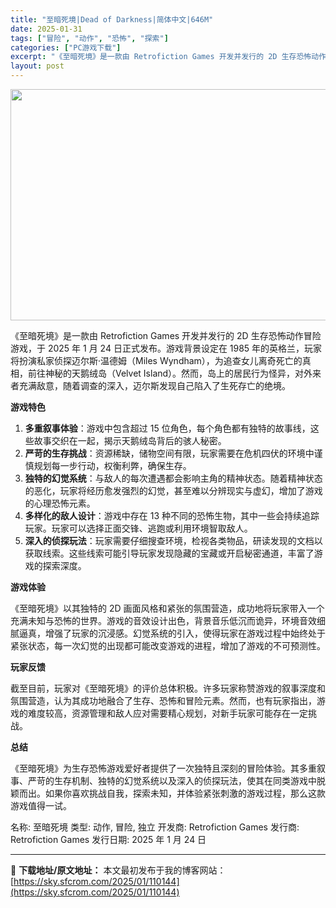 ```yaml
---
title: "至暗死境|Dead of Darkness|简体中文|646M"
date: 2025-01-31
tags: ["冒险", "动作", "恐怖", "探索"]
categories: ["PC游戏下载"]
excerpt: "《至暗死境》是一款由 Retrofiction Games 开发并发行的 2D 生存恐怖动作冒险游戏，于 2025 年 1 月 24 日正式发布。游戏背景设定在 1985 年的英格兰，玩家将扮演私家侦探迈尔斯·温德姆（Miles Wyndham），为追查女儿离奇死亡的真相，前往神秘的天鹅绒岛（Vel&hellip;"
layout: post
---
```


<img class="aligncenter size-full wp-image-110145" src="https://sky.sfcrom.com/wp-content/uploads/2025/01/2025013102091353.webp" alt="" width="660" height="370" />

《至暗死境》是一款由 Retrofiction Games 开发并发行的 2D 生存恐怖动作冒险游戏，于 2025 年 1 月 24 日正式发布。游戏背景设定在 1985 年的英格兰，玩家将扮演私家侦探迈尔斯·温德姆（Miles Wyndham），为追查女儿离奇死亡的真相，前往神秘的天鹅绒岛（Velvet Island）。然而，岛上的居民行为怪异，对外来者充满敌意，随着调查的深入，迈尔斯发现自己陷入了生死存亡的绝境。

<strong>游戏特色</strong>
<ol>
 	<li><strong>多重叙事体验</strong>：游戏中包含超过 15 位角色，每个角色都有独特的故事线，这些故事交织在一起，揭示天鹅绒岛背后的骇人秘密。</li>
 	<li><strong>严苛的生存挑战</strong>：资源稀缺，储物空间有限，玩家需要在危机四伏的环境中谨慎规划每一步行动，权衡利弊，确保生存。</li>
 	<li><strong>独特的幻觉系统</strong>：与敌人的每次遭遇都会影响主角的精神状态。随着精神状态的恶化，玩家将经历愈发强烈的幻觉，甚至难以分辨现实与虚幻，增加了游戏的心理恐怖元素。</li>
 	<li><strong>多样化的敌人设计</strong>：游戏中存在 13 种不同的恐怖生物，其中一些会持续追踪玩家。玩家可以选择正面交锋、逃跑或利用环境智取敌人。</li>
 	<li><strong>深入的侦探玩法</strong>：玩家需要仔细搜查环境，检视各类物品，研读发现的文档以获取线索。这些线索可能引导玩家发现隐藏的宝藏或开启秘密通道，丰富了游戏的探索深度。</li>
</ol>
<strong>游戏体验</strong>

《至暗死境》以其独特的 2D 画面风格和紧张的氛围营造，成功地将玩家带入一个充满未知与恐怖的世界。游戏的音效设计出色，背景音乐低沉而诡异，环境音效细腻逼真，增强了玩家的沉浸感。幻觉系统的引入，使得玩家在游戏过程中始终处于紧张状态，每一次幻觉的出现都可能改变游戏的进程，增加了游戏的不可预测性。

<strong>玩家反馈</strong>

截至目前，玩家对《至暗死境》的评价总体积极。许多玩家称赞游戏的叙事深度和氛围营造，认为其成功地融合了生存、恐怖和冒险元素。然而，也有玩家指出，游戏的难度较高，资源管理和敌人应对需要精心规划，对新手玩家可能存在一定挑战。

<strong>总结</strong>

《至暗死境》为生存恐怖游戏爱好者提供了一次独特且深刻的冒险体验。其多重叙事、严苛的生存机制、独特的幻觉系统以及深入的侦探玩法，使其在同类游戏中脱颖而出。如果你喜欢挑战自我，探索未知，并体验紧张刺激的游戏过程，那么这款游戏值得一试。

名称: 至暗死境
类型: 动作, 冒险, 独立
开发商: Retrofiction Games
发行商: Retrofiction Games
发行日期: 2025 年 1 月 24 日

---
📖 **下载地址/原文地址：** 本文最初发布于我的博客网站：[https://sky.sfcrom.com/2025/01/110144](https://sky.sfcrom.com/2025/01/110144)
